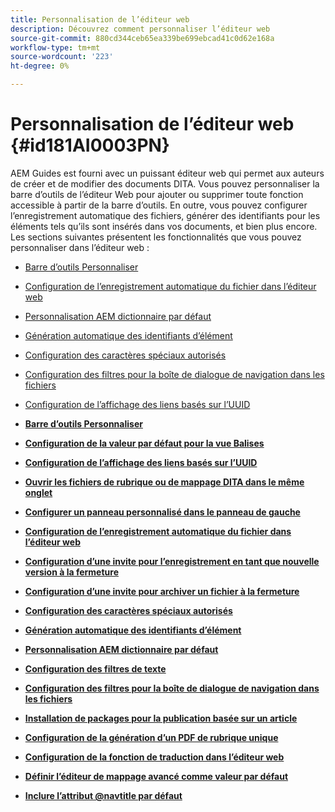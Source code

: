 ```yaml
---
title: Personnalisation de l’éditeur web
description: Découvrez comment personnaliser l’éditeur web
source-git-commit: 880cd344ceb65ea339be699ebcad41c0d62e168a
workflow-type: tm+mt
source-wordcount: '223'
ht-degree: 0%

---
```


# Personnalisation de l’éditeur web {#id181AI0003PN}

AEM Guides est fourni avec un puissant éditeur web qui permet aux auteurs de créer et de modifier des documents DITA. Vous pouvez personnaliser la barre d’outils de l’éditeur Web pour ajouter ou supprimer toute fonction accessible à partir de la barre d’outils. En outre, vous pouvez configurer l’enregistrement automatique des fichiers, générer des identifiants pour les éléments tels qu’ils sont insérés dans vos documents, et bien plus encore. Les sections suivantes présentent les fonctionnalités que vous pouvez personnaliser dans l’éditeur web :

- [Barre d’outils Personnaliser](conf-web-editor-customize-toolbar.md#)
- [Configuration de l’enregistrement automatique du fichier dans l’éditeur web](auto-save-in-editor.md#)
- [Personnalisation AEM dictionnaire par défaut](customize-aem-custom-dictionary.md#)
- [Génération automatique des identifiants d’élément](auto-generate-ids.md#)
- [Configuration des caractères spéciaux autorisés](conf-special-chars.md#)
- [Configuration des filtres pour la boîte de dialogue de navigation dans les fichiers](conf-custom-file-filters.md#)
- [Configuration de l’affichage des liens basés sur l’UUID](conf-uuid-based-links.md#)

- **[Barre d’outils Personnaliser](conf-web-editor-customize-toolbar.md)**

- **[Configuration de la valeur par défaut pour la vue Balises](configure-default-value-tags-view.md)**

- **[Configuration de l’affichage des liens basés sur l’UUID](conf-uuid-based-links.md)**

- **[Ouvrir les fichiers de rubrique ou de mappage DITA dans le même onglet](open-dita-files-same-tab.md)**

- **[Configurer un panneau personnalisé dans le panneau de gauche](configure-custom-panel.md)**

- **[Configuration de l’enregistrement automatique du fichier dans l’éditeur web](auto-save-in-editor.md)**

- **[Configuration d’une invite pour l’enregistrement en tant que nouvelle version à la fermeture](conf-save-as-new-version-close.md)**

- **[Configuration d’une invite pour archiver un fichier à la fermeture](conf-checkin-file-close.md)**

- **[Configuration des caractères spéciaux autorisés](conf-special-chars.md)**

- **[Génération automatique des identifiants d’élément](auto-generate-ids.md)**

- **[Personnalisation AEM dictionnaire par défaut](customize-aem-custom-dictionary.md)**

- **[Configuration des filtres de texte](config-text-filters.md)**

- **[Configuration des filtres pour la boîte de dialogue de navigation dans les fichiers](conf-custom-file-filters.md)**

- **[Installation de packages pour la publication basée sur un article](configure-article-based-publishing.md)**

- **[Configuration de la génération d’un PDF de rubrique unique](conf-pdf-generation-dita-ot.md)**

- **[Configuration de la fonction de traduction dans l’éditeur web](conf-translation-web-editor.md)**

- **[Définir l’éditeur de mappage avancé comme valeur par défaut](conf-map-editor.md)**

- **[Inclure l’attribut @navtitle par défaut](auto-add-navtitle.md)**
